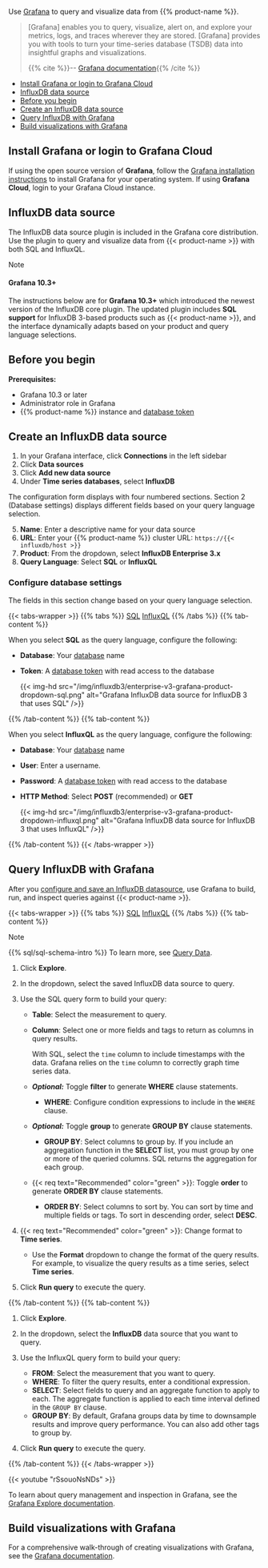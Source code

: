 Use [Grafana](https://grafana.com/) to query and visualize data from 
{{% product-name %}}.

> [Grafana] enables you to query, visualize, alert on, and explore your metrics,
> logs, and traces wherever they are stored.
> [Grafana] provides you with tools to turn your time-series database (TSDB)
> data into insightful graphs and visualizations.
>
> {{% cite %}}-- [Grafana documentation](https://grafana.com/docs/grafana/latest/introduction/){{% /cite %}}

- [Install Grafana or login to Grafana Cloud](#install-grafana-or-login-to-grafana-cloud)
- [InfluxDB data source](#influxdb-data-source)
- [Before you begin](#before-you-begin)
- [Create an InfluxDB data source](#create-an-influxdb-data-source)
- [Query InfluxDB with Grafana](#query-influxdb-with-grafana)
- [Build visualizations with Grafana](#build-visualizations-with-grafana)

## Install Grafana or login to Grafana Cloud

If using the open source version of **Grafana**, follow the
[Grafana installation instructions](https://grafana.com/docs/grafana/latest/setup-grafana/installation/)
to install Grafana for your operating system.
If using **Grafana Cloud**, login to your Grafana Cloud instance.

## InfluxDB data source

The InfluxDB data source plugin is included in the Grafana core distribution.
Use the plugin to query and visualize data from {{< product-name >}} with
both SQL and InfluxQL.

> [!Note]
> #### Grafana 10.3+
>
> The instructions below are for **Grafana 10.3+** which introduced the newest
> version of the InfluxDB core plugin.
> The updated plugin includes **SQL support** for InfluxDB 3-based products such
> as {{< product-name >}}, and the interface dynamically adapts based on your product and query language selections.


## Before you begin

**Prerequisites:**
- Grafana 10.3 or later
- Administrator role in Grafana
- {{% product-name %}} instance and [database token](/influxdb3/version/admin/tokens/#database-tokens)

## Create an InfluxDB data source

1. In your Grafana interface, click **Connections** in the left sidebar
2. Click **Data sources**
3. Click **Add new data source**
4. Under **Time series databases**, select **InfluxDB**

The configuration form displays with four numbered sections. Section 2 (Database settings) displays different fields based on your query language selection.

5. **Name**: Enter a descriptive name for your data source
6. **URL**: Enter your {{% product-name %}} cluster URL: `https://{{< influxdb/host >}}`
7. **Product**: From the dropdown, select **InfluxDB Enterprise 3.x**
8. **Query Language**: Select **SQL** or **InfluxQL**

### Configure database settings

The fields in this section change based on your query language selection.

{{< tabs-wrapper >}}
{{% tabs %}}
[SQL](#)
[InfluxQL](#)
{{% /tabs %}}
{{% tab-content %}}
<!--------------------------------- BEGIN SQL --------------------------------->

When you select **SQL** as the query language, configure the following:

- **Database**: Your [database](/influxdb3/version/admin/databases/) name
- **Token**: A [database token](/influxdb3/version/admin/tokens/#database-tokens) with read access to the database

    {{< img-hd src="/img/influxdb3/enterprise-v3-grafana-product-dropdown-sql.png" alt="Grafana InfluxDB data source for InfluxDB 3 that uses SQL" />}}

<!---------------------------------- END SQL ---------------------------------->
{{% /tab-content %}}
{{% tab-content %}}
<!------------------------------- BEGIN INFLUXQL ------------------------------>

When you select **InfluxQL** as the query language, configure the following:

- **Database**: Your [database](/influxdb3/version/admin/databases/) name
- **User**: Enter a username. 
- **Password**: A [database token](/influxdb3/version/admin/tokens/#database-tokens) with read access to the database
- **HTTP Method**: Select **POST** (recommended) or **GET**

    {{< img-hd src="/img/influxdb3/enterprise-v3-grafana-product-dropdown-influxql.png" alt="Grafana InfluxDB data source for InfluxDB 3 that uses InfluxQL" />}}

<!-------------------------------- END INFLUXQL ------------------------------->
{{% /tab-content %}}
{{< /tabs-wrapper >}}

## Query InfluxDB with Grafana

After you [configure and save an InfluxDB datasource](#create-an-influxdb-data-source),
use Grafana to build, run, and inspect queries against {{< product-name >}}.

{{< tabs-wrapper >}}
{{% tabs %}}
[SQL](#)
[InfluxQL](#)
{{% /tabs %}}
{{% tab-content %}}
<!--------------------------------- BEGIN SQL --------------------------------->

> [!Note]
> {{% sql/sql-schema-intro %}}
> To learn more, see [Query Data](/influxdb3/version/query-data/sql/).

1.  Click **Explore**.
2.  In the dropdown, select the saved InfluxDB data source to query.
3.  Use the SQL query form to build your query:

    - **Table**: Select the measurement to query.
    - **Column**: Select one or more fields and tags to return as columns in query results.
      
      With SQL, select the `time` column to include timestamps with the data.
      Grafana relies on the `time` column to correctly graph time series data.
    
    - _**Optional:**_ Toggle **filter** to generate **WHERE** clause statements.
      - **WHERE**: Configure condition expressions to include in the `WHERE` clause.

    - _**Optional:**_ Toggle **group** to generate **GROUP BY** clause statements.

      - **GROUP BY**: Select columns to group by.
        If you include an aggregation function in the **SELECT** list,
        you must group by one or more of the queried columns.
        SQL returns the aggregation for each group.

    - {{< req text="Recommended" color="green" >}}:
      Toggle **order** to generate **ORDER BY** clause statements.

      - **ORDER BY**: Select columns to sort by.
        You can sort by time and multiple fields or tags.
        To sort in descending order, select **DESC**.

4.  {{< req text="Recommended" color="green" >}}: Change format to **Time series**.

    - Use the **Format** dropdown to change the format of the query results.
      For example, to visualize the query results as a time series, select **Time series**.

5. Click **Run query** to execute the query.

<!---------------------------------- END SQL ---------------------------------->
{{% /tab-content %}}
{{% tab-content %}}
<!------------------------------- BEGIN INFLUXQL ------------------------------>

1.  Click **Explore**.
2.  In the dropdown, select the **InfluxDB** data source that you want to query.
3.  Use the InfluxQL query form to build your query:

    - **FROM**: Select the measurement that you want to query.
    - **WHERE**: To filter the query results, enter a conditional expression.
    - **SELECT**: Select fields to query and an aggregate function to apply to each.
      The aggregate function is applied to each time interval defined in the
      `GROUP BY` clause.
    - **GROUP BY**: By default, Grafana groups data by time to downsample results
      and improve query performance.
      You can also add other tags to group by.
      
4. Click **Run query** to execute the query.

<!-------------------------------- END INFLUXQL ------------------------------->
{{% /tab-content %}}
{{< /tabs-wrapper >}}

{{< youtube "rSsouoNsNDs" >}}

To learn about query management and inspection in Grafana, see the
[Grafana Explore documentation](https://grafana.com/docs/grafana/latest/explore/).

## Build visualizations with Grafana

For a comprehensive walk-through of creating visualizations with
Grafana, see the [Grafana documentation](https://grafana.com/docs/grafana/latest/).
